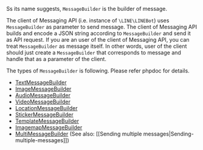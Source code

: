 Ss its name suggests, `MessageBuilder` is the builder of message.

The client of Messaging API (i.e. instance of `\LINE\LINEBot`) uses `MessageBuilder` as parameter to send message. The client of Messaging API builds and encode a JSON string according to `MessageBuilder` and send it as API request.
If you are an user of the client of Messaging API, you can treat `MessageBuilder` as message itself. In other words, user of the client should just create a `MessageBuilder` that corresponds to message and handle that as a parameter of the client.

The types of `MessageBuilder` is following. Please refer phpdoc for details.

- [TextMessageBuilder](https://line.github.io/line-bot-sdk-php/class-LINE.LINEBot.MessageBuilder.TextMessageBuilder.html)
- [ImageMessageBuilder](https://line.github.io/line-bot-sdk-php/class-LINE.LINEBot.MessageBuilder.ImageMessageBuilder.html)
- [AudioMessageBuilder](https://line.github.io/line-bot-sdk-php/class-LINE.LINEBot.MessageBuilder.AudioMessageBuilder.html)
- [VideoMessageBuilder](https://line.github.io/line-bot-sdk-php/class-LINE.LINEBot.MessageBuilder.VideoMessageBuilder.html)
- [LocationMessageBuilder](https://line.github.io/line-bot-sdk-php/class-LINE.LINEBot.MessageBuilder.LocationMessageBuilder.html)
- [StickerMessageBuilder](https://line.github.io/line-bot-sdk-php/class-LINE.LINEBot.MessageBuilder.StickerMessageBuilder.html)
- [TemplateMessageBuilder](https://line.github.io/line-bot-sdk-php/class-LINE.LINEBot.MessageBuilder.TemplateMessageBuilder.html)
- [ImagemapMessageBuilder](https://line.github.io/line-bot-sdk-php/class-LINE.LINEBot.MessageBuilder.ImagemapMessageBuilder.html)
- [MultiMessageBuilder](https://line.github.io/line-bot-sdk-php/class-LINE.LINEBot.MessageBuilder.MultiMessageBuilder.html) (See also: [[Sending multiple messages|Sending-multiple-messages]])